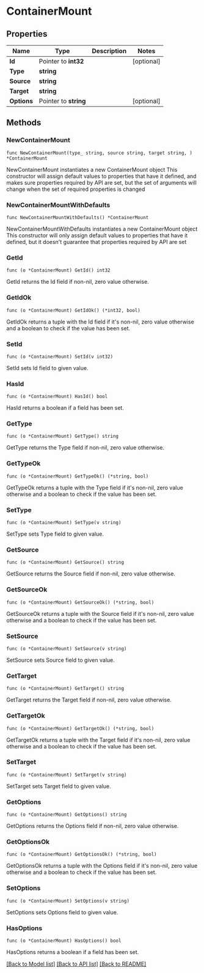 # ContainerMount

## Properties

Name | Type | Description | Notes
------------ | ------------- | ------------- | -------------
**Id** | Pointer to **int32** |  | [optional] 
**Type** | **string** |  | 
**Source** | **string** |  | 
**Target** | **string** |  | 
**Options** | Pointer to **string** |  | [optional] 

## Methods

### NewContainerMount

`func NewContainerMount(type_ string, source string, target string, ) *ContainerMount`

NewContainerMount instantiates a new ContainerMount object
This constructor will assign default values to properties that have it defined,
and makes sure properties required by API are set, but the set of arguments
will change when the set of required properties is changed

### NewContainerMountWithDefaults

`func NewContainerMountWithDefaults() *ContainerMount`

NewContainerMountWithDefaults instantiates a new ContainerMount object
This constructor will only assign default values to properties that have it defined,
but it doesn't guarantee that properties required by API are set

### GetId

`func (o *ContainerMount) GetId() int32`

GetId returns the Id field if non-nil, zero value otherwise.

### GetIdOk

`func (o *ContainerMount) GetIdOk() (*int32, bool)`

GetIdOk returns a tuple with the Id field if it's non-nil, zero value otherwise
and a boolean to check if the value has been set.

### SetId

`func (o *ContainerMount) SetId(v int32)`

SetId sets Id field to given value.

### HasId

`func (o *ContainerMount) HasId() bool`

HasId returns a boolean if a field has been set.

### GetType

`func (o *ContainerMount) GetType() string`

GetType returns the Type field if non-nil, zero value otherwise.

### GetTypeOk

`func (o *ContainerMount) GetTypeOk() (*string, bool)`

GetTypeOk returns a tuple with the Type field if it's non-nil, zero value otherwise
and a boolean to check if the value has been set.

### SetType

`func (o *ContainerMount) SetType(v string)`

SetType sets Type field to given value.


### GetSource

`func (o *ContainerMount) GetSource() string`

GetSource returns the Source field if non-nil, zero value otherwise.

### GetSourceOk

`func (o *ContainerMount) GetSourceOk() (*string, bool)`

GetSourceOk returns a tuple with the Source field if it's non-nil, zero value otherwise
and a boolean to check if the value has been set.

### SetSource

`func (o *ContainerMount) SetSource(v string)`

SetSource sets Source field to given value.


### GetTarget

`func (o *ContainerMount) GetTarget() string`

GetTarget returns the Target field if non-nil, zero value otherwise.

### GetTargetOk

`func (o *ContainerMount) GetTargetOk() (*string, bool)`

GetTargetOk returns a tuple with the Target field if it's non-nil, zero value otherwise
and a boolean to check if the value has been set.

### SetTarget

`func (o *ContainerMount) SetTarget(v string)`

SetTarget sets Target field to given value.


### GetOptions

`func (o *ContainerMount) GetOptions() string`

GetOptions returns the Options field if non-nil, zero value otherwise.

### GetOptionsOk

`func (o *ContainerMount) GetOptionsOk() (*string, bool)`

GetOptionsOk returns a tuple with the Options field if it's non-nil, zero value otherwise
and a boolean to check if the value has been set.

### SetOptions

`func (o *ContainerMount) SetOptions(v string)`

SetOptions sets Options field to given value.

### HasOptions

`func (o *ContainerMount) HasOptions() bool`

HasOptions returns a boolean if a field has been set.


[[Back to Model list]](../README.md#documentation-for-models) [[Back to API list]](../README.md#documentation-for-api-endpoints) [[Back to README]](../README.md)


